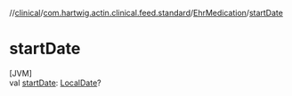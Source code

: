 //[clinical](../../../index.md)/[com.hartwig.actin.clinical.feed.standard](../index.md)/[EhrMedication](index.md)/[startDate](start-date.md)

# startDate

[JVM]\
val [startDate](start-date.md): [LocalDate](https://docs.oracle.com/javase/8/docs/api/java/time/LocalDate.html)?
